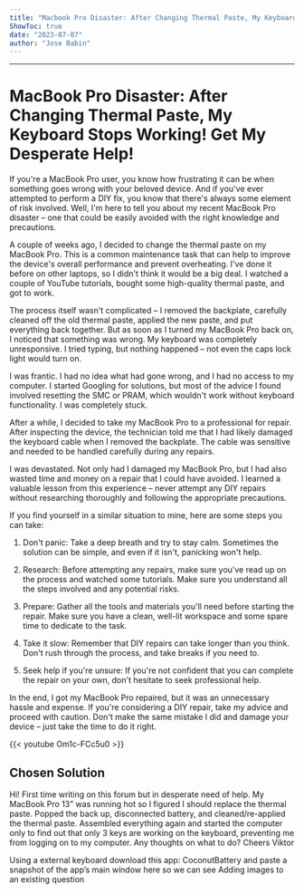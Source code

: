 ```yaml
---
title: "Macbook Pro Disaster: After Changing Thermal Paste, My Keyboard Stops Working! Get My Desperate Help!"
ShowToc: true 
date: "2023-07-07"
author: "Jose Babin"
---
```

*****
# MacBook Pro Disaster: After Changing Thermal Paste, My Keyboard Stops Working! Get My Desperate Help!

If you're a MacBook Pro user, you know how frustrating it can be when something goes wrong with your beloved device. And if you've ever attempted to perform a DIY fix, you know that there's always some element of risk involved. Well, I'm here to tell you about my recent MacBook Pro disaster – one that could be easily avoided with the right knowledge and precautions. 

A couple of weeks ago, I decided to change the thermal paste on my MacBook Pro. This is a common maintenance task that can help to improve the device's overall performance and prevent overheating. I've done it before on other laptops, so I didn't think it would be a big deal. I watched a couple of YouTube tutorials, bought some high-quality thermal paste, and got to work. 

The process itself wasn't complicated – I removed the backplate, carefully cleaned off the old thermal paste, applied the new paste, and put everything back together. But as soon as I turned my MacBook Pro back on, I noticed that something was wrong. My keyboard was completely unresponsive. I tried typing, but nothing happened – not even the caps lock light would turn on. 

I was frantic. I had no idea what had gone wrong, and I had no access to my computer. I started Googling for solutions, but most of the advice I found involved resetting the SMC or PRAM, which wouldn't work without keyboard functionality. I was completely stuck. 

After a while, I decided to take my MacBook Pro to a professional for repair. After inspecting the device, the technician told me that I had likely damaged the keyboard cable when I removed the backplate. The cable was sensitive and needed to be handled carefully during any repairs. 

I was devastated. Not only had I damaged my MacBook Pro, but I had also wasted time and money on a repair that I could have avoided. I learned a valuable lesson from this experience – never attempt any DIY repairs without researching thoroughly and following the appropriate precautions. 

If you find yourself in a similar situation to mine, here are some steps you can take:

1. Don't panic: Take a deep breath and try to stay calm. Sometimes the solution can be simple, and even if it isn't, panicking won't help. 

2. Research: Before attempting any repairs, make sure you've read up on the process and watched some tutorials. Make sure you understand all the steps involved and any potential risks. 

3. Prepare: Gather all the tools and materials you'll need before starting the repair. Make sure you have a clean, well-lit workspace and some spare time to dedicate to the task. 

4. Take it slow: Remember that DIY repairs can take longer than you think. Don't rush through the process, and take breaks if you need to. 

5. Seek help if you're unsure: If you're not confident that you can complete the repair on your own, don't hesitate to seek professional help. 

In the end, I got my MacBook Pro repaired, but it was an unnecessary hassle and expense. If you're considering a DIY repair, take my advice and proceed with caution. Don't make the same mistake I did and damage your device – just take the time to do it right.

{{< youtube Om1c-FCc5u0 >}} 



## Chosen Solution
 Hi!
First time writing on this forum but in desperate need of help.
My MacBook Pro 13” was running hot so I figured I should replace the thermal paste. Popped the back up, disconnected battery, and cleaned/re-applied the thermal paste.
Assembled everything again and started the computer only to find out that only 3 keys are working on the keyboard, preventing me from logging on to my computer.
Any thoughts on what to do?
Cheers
Viktor

 Using a external keyboard download this app: CoconutBattery and paste a snapshot of the app’s main window here so we can see Adding images to an existing question




